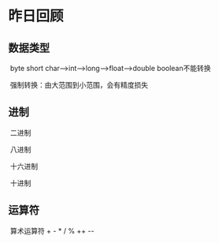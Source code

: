# 昨日回顾

## 数据类型

​	byte	short	char—>int—>long—>float—>double	boolean不能转换

​	强制转换：由大范围到小范围，会有精度损失

## 进制

​	二进制

​	八进制

​	十六进制

​	十进制

## 运算符

​	算术运算符	+	- 	*	/	%	++	--


